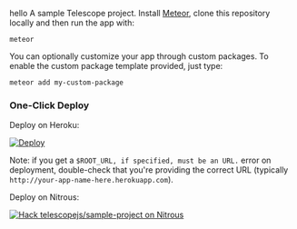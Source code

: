 hello
A sample Telescope project. Install [Meteor](http://meteor.com), clone this repository locally and then run the app with:

```
meteor
```

You can optionally customize your app through custom packages. To enable the custom package template provided, just type:

```
meteor add my-custom-package
```

### One-Click Deploy

Deploy on Heroku:

[![Deploy](https://www.herokucdn.com/deploy/button.png)](https://heroku.com/deploy)

Note: if you get a `$ROOT_URL, if specified, must be an URL.` error on deployment, double-check that you're providing the correct URL (typically `http://your-app-name-here.herokuapp.com`).

Deploy on Nitrous:

[![Hack telescopejs/sample-project on Nitrous](https://d3o0mnbgv6k92a.cloudfront.net/assets/hack-l-v1-d464cf470a5da050619f6f247a1017ec.png)](https://lite.nitrous.io/hack_button?source=embed&runtime=meteor&repo=telescopejs%2Fsample-project)
